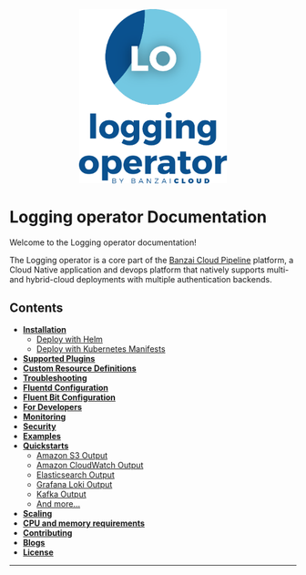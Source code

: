<p align="center"><img src="./img/lo.svg" width="260"></p>
<p align="center">

# Logging operator Documentation

Welcome to the Logging operator documentation!

The Logging operator is a core part of the [Banzai Cloud Pipeline](https://banzaicloud.com/products/pipeline/) platform, a Cloud Native application and devops platform that natively supports multi- and hybrid-cloud deployments with multiple authentication backends.

## Contents
- **[Installation](./deploy/README.md)**
  - [Deploy with Helm](./deploy/README.md#deploy-logging-operator-with-helm)
  - [Deploy with Kubernetes Manifests](./deploy/README.md#deploy-logging-operator-from-kubernetes-manifests)
- **[Supported Plugins](./plugins/Readme.md)**
- **[Custom Resource Definitions](./crds.md)**
- **[Troubleshooting](./troubleshooting.md)**
- **[Fluentd Configuration](./crds.md#fluentd-spec)**
- **[Fluent Bit Configuration](./fluentbit.md)**
- **[For Developers](./developers.md)**
- **[Monitoring](./logging-operator-monitoring.md)**
- **[Security](./security/README.md)**
- **[Examples](./examples)**
- **[Quickstarts](./quickstarts)**
  - [Amazon S3 Output](quickstarts/example-s3.md)
  - [Amazon CloudWatch Output](quickstarts/cloudwatch-nginx.md)
  - [Elasticsearch Output](quickstarts/es-nginx.md)
  - [Grafana Loki Output](quickstarts/loki-nginx.md)
  - [Kafka Output](quickstarts/kafka-nginx.md)
  - [And more...](./quickstarts)
- **[Scaling](./scaling.md)**
- **[CPU and memory requirements](./requirements.md)**
- **[Contributing](../README.md#contributing)**
- **[Blogs](./blogs.md)**
- **[License](./license.md)**
---
